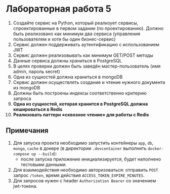 # Лабораторная работа 5

1. Создайте сервис на Python, который реализует сервисы, спроектированные в первом задании (по проектированию). Должно быть реализовано как минимум два сервиса (управления пользователем и хотя бы один бизнес-сервис)
2. Сервис должен поддерживать аутентификацию с использованием JWT
3. Сервис должен реализовывать как минимум GET/POST методы
4. Данные сервиса должны храниться в PostgreSQL
5. В целях проверки должен быть заведён мастер-пользователь (имя admin, пароль secret)
6. Одна из сущностей должна храниться в mongoDB
7. Сервис должен осуществлять создание и чтение нужного документа из
   mongoDB
8. Должны быть построены индексы соответственно критерию запроса
9. **Одна из сущностей, которая хранится в PostgreSQL должна кешироваться в Redis**
10. **Реализовать паттерн «сквозное чтение» для работы с Redis**

## Примечания

1. Для запуска проекта необходимо запустить контейнеры `app`, `db`, `mongo`, `cache` в докере (в директории `.devcontainer` выполнить `docker-compose up --build`):
   - после запуска приложение инициализируется, будет наполнено тестовыми данными.
2. Для взаимодействия необходимо авторизоваться: отправить `POST` запрос `/token`, время действия `ACCESS_TOKEN_EXPIRE_MINUTES`.
3. Для запросов нужен с header `Authorization Bearer` со значением jwt-токена.

